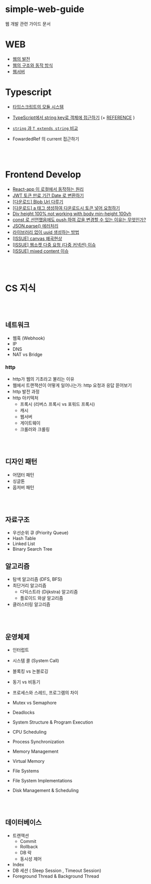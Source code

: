 # simple-web-guide

웹 개발 관련 가이드 문서

# WEB

- [웹의 발전]()
- [웹의 구조와 동작 방식]()
- [웹서버]()

# Typescript

- [타입스크립트의 모듈 시스템]()
- [TypeScript에서 string key로 객체에 접근하기](https://www.typescriptlang.org/play?#code/FAehAIGUBcCcEsB2BzQAwuFDxwGuPkCULgdDvEFwawFpnAF0fEEQJwH9rANVcBIOwFy7wkATAUwA9wBneZRAIbQArrDaAfTvCACQcAdo4BdVwD6j4QDqrgE6aAdMC3QAngAc24AMIB7YYmjgAvOADeAvXoA2bAFyJhAWwBGbWABpwbwFBQXcvX1gAXwBuLWAAYxNEbktTc0sbW2BwcHYAMwFhJ2gANQEnYTcACgBKV3SLawA+cGrs3NyHZzcABn8czuDQgVdewaja4CitJJTLZFgzPQBGa3tHF1cAJn6gkIPXAGZe2MTk1PBF5e317q2V3cDhw5WTs-P58ABrNh1uazgADy3gAVmwEtB1L9-tVGlCCkUSuVKmw6rU4nNLtATNAKoCYdx1J4HNUYS02rYANowgC6riuS2Eqxpf1p4AA1IybqydOzwJMplp8iZYG0sZZySZ8sCwRCoYTqtdmStarU7IMsSYXOonCZkEqmSy6eqwOAkp49PAXOA-EtYABCH5-QAANTw4Eg0OhAC7jGmm8TNckADTXqgAq+kMAEFuNw-NB4MlwIAagcAlWPAXQGYxmCwAaT+BL+0qzGTin0uhNuNhB4Mh0L+3Dh2YRbEKxTKFSq6PAAgB8LzOiptMxF0sOLxTkrzv+22JpPJVla7V59O5KuXnNXem264FauFovFI6n4CL1flddh8PUiLbKM7au7vab-cH6o65ou2rYuv1huWK2XU0IAtK0bTtUUnRhN1UgQFAMF9TQZk6UAIAAWnQjDMKw7CcNwjCAwgSNEGYRB2C4Xh+CEURDD0ARYAETw2GgPxwAzQwEhCRBcSCQwBHAcwE2Itj1CzFJ4HYMVhF4FBu3AElHDYFgTzlSFWIjEjUjYAQWE0dN1MjJw9QAd0U-sARsAAiAALNhDJMCzwAAH3ACyjNFJwWAs7R1OrcNMyyQZeQZAzjNM+sVw8HwWP9LRAxDcAAFlukU8A-MMcBXAZEiyJ4PhBBEMRAAExwAUpvAQAQCcAADXwEAAFrAAoO8BADHR0rABV5wAdlt9bzM18iNJ3fXkSPAEKTBMlgzIiiIWLNJKFKUtjSEAHEHsCQQABcfAEVYHUTakGwQBU2cAX1HAFQ16YgA) (+ [REFERENCE](https://soopdop.github.io/2020/12/01/index-signatures-in-typescript/) )
- [`string` 과 `T extends string` 비교](https://www.typescriptlang.org/play?#code/PTAEBVQUwDwFygOwCYGdSAGFwoeMCgSkBwJwEkbBazsy0BFx0QB9HAGgcATx0QBrHBCOfMA1x0QDVXAQcfMB5xwDodhQDqrIwCdNAOjxhAN6OAGOsA4g4VKAF0dCAfiayACFtCAMIdCAI8cApTR0KBfUdCAHCcAuNYAFx0IA5u+oBfRqoALFwADNgkeUAnLYAznaCAADWApU1cUjJOroCIk6qKgCPNoICdS4CoE9FuolyABzWggG9DVIAyraCABOOAlWMRoDigVTVwAJ4ADlCgAGIATgCuAJZwoAC8oADkAIaNjQA2UEOgAD7DAEYjiMsjM-NDqHDtIwDuC1Dt7fVDANzV0IidALagAKJX1x09fQDeFzUj-UMAZiMA1lAAPo-Lq9IYXAC+OAuAGMAPaILaga4AqDPXoDUAAHkgsAQKHQW3a3UQAHMAHwAClBLwAXBAAJR0yD9CmgWm9c41BFIvqowEYuAAJixNLBcAZxNJZMZA3ZnLg5xhvORCC2AEY6UKsQL0RLsULqUMyTtmkNGThVX11SLtRLdWihYaJcaxpNpparYi1VAtgBme0vR2CiVUh43IWSEaW62gW0AFiDmMGeqFwqpo3GUwtKp9Nr9cAArCH9S8XS9jaaxp7vXz44WAGyl51GzPunNeuO2gDsLbDEaeEujsfzDa2AA5+y8M780UCO7WYUA)

- FowardedRef 의 current 접근하기

<br/>
<br/>

# Frontend Develop

- [React-app 이 로컬에서 동작하는 원리](https://yeonnnee.notion.site/React-app-76fb692829ae4d59a0a43584823c7cd1)
- [JWT 토큰 만료 기간 Date 로 변환하기 ](https://yeonnnee.notion.site/JWT-Date-48ac055bfc7a4f01ae0b16d0153cf509)
- [[다운로드] Blob Url 다루기 ](https://yeonnnee.notion.site/Blob-Url-7b617ad494c6460b97e8d73a8c6d3b93)
- [[다운로드] a 태그 생성하여 다운로드시 토큰 넣어 요청하기 ](https://yeonnnee.notion.site/a-5faa24bea9ca428e8eeaa4e209f3f173)
- [Div height 100% not working with body min-height 100vh](https://yeonnnee.notion.site/Div-height-100-not-working-with-body-min-height-100vh-bce12777449e4dbda64fb764c9e6f155)
- [const 로 선언했음에도 push 하여 값을 변경할 수 있는 이유는 무엇인가?](https://yeonnnee.notion.site/const-push-eb5c648ff7c1405dbfd037b26878abbe)
- [JSON.parse() 에러처리 ](https://yeonnnee.notion.site/JSON-parse-2bf46ab786d1400a92a5c458403ace3c)
- [라이브러리 없이 uuid 생성하는 방법](https://yeonnnee.notion.site/uuid-f42fb60231d048b2b256d6dd443b09fc)
- [[ISSUE] canvas 왜곡현상 ](https://yeonnnee.notion.site/ISSUE-canvas-e0afec3545024952ac436b71fc5de1cd)
- [[ISSUE] 웹소켓 다중 요청 (다중 커넥션) 이슈](https://yeonnnee.notion.site/ISSUE-428d5c464e674b3e975305c7e57fe416)
- [[ISSUE] mixed content 이슈 ](https://yeonnnee.notion.site/ISSUE-mixed-content-3bb377c9278947109f9ddd255b3b59a8)

<br/>
<br/>

# CS 지식

<br/>
<br/>

## 네트워크

- 웹훅 (Webhook)
- IP
- DNS
- NAT vs Bridge

### http

- http가 웹의 기초라고 불리는 이유
- 웹에서 트랜잭션이 어떻게 일어나는가: http 요청과 응답 뜯어보기
- http 발전 과정
- http 아키텍처
  - 프록시 (리버스 프록시 vs 포워드 프록시)
  - 캐시
  - 웹서버
  - 게이트웨이
  - 크롤러와 크롤링

<br/>
<br/>

## 디자인 패턴

- 어댑터 패턴
- 싱글톤
- 옵저버 패턴

<br/>
<br/>

## 자료구조

- 우선순위 큐 (Priority Queue)
- Hash Table
- Linked List
- Binary Search Tree


## 알고리즘

- 탐색 알고리즘 (DFS, BFS)
- 최단거리 알고리즘
  - 다익스트라 (Dijkstra) 알고리즘
  - 플로이드 와샬 알고리즘
- 클러스터링 알고리즘

<br/>
<br/>

## 운영체제

- 인터럽트
- 시스템 콜 (System Call)
- 블록킹 vs 논블로깅
- 동기 vs 비동기
- 프로세스와 스레드, 프로그램의 차이
- Mutex vs Semaphore
- Deadlocks



  
- System Structure & Program Execution
- CPU Scheduling
- Process Synchronization
- Memory Management
- Virtual Memory
- File Systems
- File System Implementations
- Disk Management & Scheduling


<br/>
<br/>

## 데이터베이스

- 트랜잭션
  - Commit
  - Rollback
  - DB 락
  - 동시성 제어
- Index
- DB 세션 ( Sleep Session , Timeout Session)
- Foreground Thread & Background Thread

